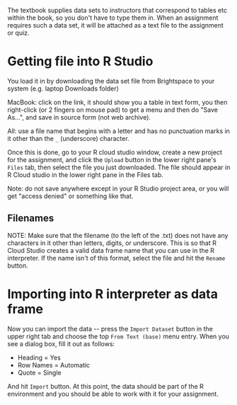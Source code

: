 The textbook supplies data sets to instructors that correspond to tables etc within the book, so you don't have to type them in.   When an assignment requires such a data set, it will be attached as a text file to the assignment or quiz.

# Getting file into R Studio

You load it in by downloading the data set file from Brightspace to your system (e.g. laptop Downloads folder) 

MacBook: click on the link, it should show you a table in text form, you then right-click (or 2 fingers on mouse pad) to get a menu and then do "Save As...", and save in source form (not web archive).  

All: use a file name that begins with a letter and has no punctuation marks in it other than the `_` (underscore) character.

Once this is done, go to your R cloud studio window, create a new project for the assignment, and click the `Upload` button in the lower right pane's `Files` tab, then select the file you just downloaded.  The file should appear in R Cloud studio in the lower right pane in the Files tab.  

Note: do not save anywhere except in your R Studio project area, or you will get "access denied" or something like that.

## Filenames

NOTE: Make sure that the filename (to the left of the .txt) does not have any characters in it other than letters, digits, or underscore.   This is so that R Cloud Studio creates a valid data frame name that you can use in the R interpreter.   If the name isn't of this format, select the file and hit the `Rename` button.

# Importing into R interpreter as data frame

Now you can import the data -- press the `Import Dataset`  button in the upper right tab and choose the top `From Text (base)` menu entry.  When you see a dialog box, fill it out as follows:

* Heading = Yes
* Row Names = Automatic
* Quote = Single

And hit `Import` button.  At this point, the data should be part of the R environment and you should be able to work with it for your assignment.
